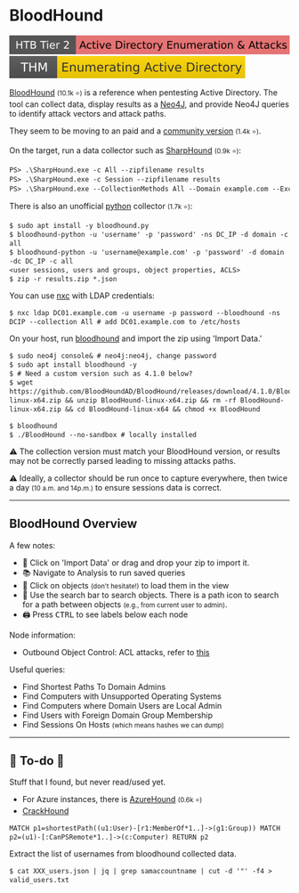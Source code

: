 # BloodHound

[![active_directory_enumeration_attacks](../../../../_badges/htb/active_directory_enumeration_attacks.svg)](https://academy.hackthebox.com/course/preview/active-directory-enumeration--attacks)
[![adenumeration](../../../../_badges/thm/adenumeration.svg)](https://tryhackme.com/r/room/adenumeration)

<div class="row row-cols-lg-2"><div>

[BloodHound](https://github.com/BloodHoundAD/BloodHound) <small>(10.1k ⭐)</small> is a reference when pentesting Active Directory. The tool can collect data, display results as a [Neo4J](/programming-languages/databases/non-relational/graph/neo4j.md), and provide Neo4J queries to identify attack vectors and attack paths.

They seem to be moving to an paid and a [community version](https://github.com/SpecterOps/BloodHound) <small>(1.4k ⭐)</small>.

On the target, run a data collector such as [SharpHound](https://github.com/BloodHoundAD/SharpHound) <small>(0.9k ⭐)</small>:

```ps
PS> .\SharpHound.exe -c All --zipfilename results
PS> .\SharpHound.exe -c Session --zipfilename results
PS> .\SharpHound.exe --CollectionMethods All --Domain example.com --ExcludeDCs
```

There is also an unofficial [python](https://github.com/fox-it/BloodHound.py) collector <small>(1.7k ⭐)</small>:

```shell!
$ sudo apt install -y bloodhound.py
$ bloodhound-python -u 'username' -p 'password' -ns DC_IP -d domain -c all
$ bloodhound-python -u 'username@example.com' -p 'password' -d domain -dc DC_IP -c all
<user sessions, users and groups, object properties, ACLS>
$ zip -r results.zip *.json
```

You can use [nxc](/cybersecurity/red-team/tools/cracking/auth/nxc.md) with LDAP credentials:

```shell!
$ nxc ldap DC01.example.com -u username -p password --bloodhound -ns DCIP --collection All # add DC01.example.com to /etc/hosts
```
</div><div>

On your host, run [bloodhound](https://www.kali.org/tools/bloodhound/) and import the zip using 'Import Data.'

```shell!
$ sudo neo4j console& # neo4j:neo4j, change password
$ sudo apt install bloodhound -y
$ # Need a custom version such as 4.1.0 below?
$ wget https://github.com/BloodHoundAD/BloodHound/releases/download/4.1.0/BloodHound-linux-x64.zip && unzip BloodHound-linux-x64.zip && rm -rf BloodHound-linux-x64.zip && cd BloodHound-linux-x64 && chmod +x BloodHound
```

```shell!
$ bloodhound
$ ./BloodHound --no-sandbox # locally installed
```

⚠️ The collection version must match your BloodHound version, or results may not be correctly parsed leading to missing attacks paths.

⚠️ Ideally, a collector should be run once to capture everywhere, then twice a day <small>(10 a.m. and 14p.m.)</small> to ensure sessions data is correct.
</div></div>

<hr class="sep-both">

## BloodHound Overview

<div class="row row-cols-lg-2"><div>

A few notes:

* 🛬 Click on 'Import Data' or drag and drop your zip to import it.
* 📚 Navigate to Analysis to run saved queries
* 🔎 Click on objects <small>(don't hesitate!)</small> to load them in the view
* 🔑 Use the search bar to search objects. There is a path icon to search for a path between objects <small>(e.g., from current user to admin)</small>.
* 🖨️ Press <kbd>CTRL</kbd> to see labels below each node

Node information:

* Outbound Object Control: ACL attacks, refer to [this](/cybersecurity/red-team/s4.privesc/windows/topics/privs.md#windows-dangerous-aces)
</div><div>

Useful queries:

* Find Shortest Paths To Domain Admins
* Find Computers with Unsupported Operating Systems
* Find Computers where Domain Users are Local Admin
* Find Users with Foreign Domain Group Membership
* Find Sessions On Hosts <small>(which means hashes we can dump)</small>
</div></div>

<hr class="sep-both">

## 👻 To-do 👻

Stuff that I found, but never read/used yet.

<div class="row row-cols-lg-2"><div>

* For Azure instances, there is [AzureHound](https://github.com/BloodHoundAD/AzureHound) <small>(0.6k ⭐)</small>
* [CrackHound](https://github.com/trustedsec/CrackHound)

```cypher
MATCH p1=shortestPath((u1:User)-[r1:MemberOf*1..]->(g1:Group)) MATCH p2=(u1)-[:CanPSRemote*1..]->(c:Computer) RETURN p2
```
</div><div>

Extract the list of usernames from bloodhound collected data. 

```shell!
$ cat XXX_users.json | jq | grep samaccountname | cut -d '"' -f4 > valid_users.txt
```
</div></div>